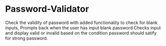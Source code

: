 # Password-Validator
Check the validity of password with added functionality to check for blank inputs,
Prompts back when the user has input blank password.Checks input and display valid or invalid based on the condition password should satify
for strong password.
